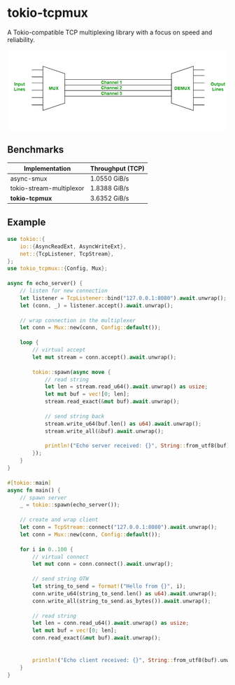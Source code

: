 # tokio-tcpmux

A Tokio-compatible TCP multiplexing library with a focus on speed and reliability.

![img](https://raw.githubusercontent.com/rob-maron/tokio-tcpmux/master/mux.png)

## Benchmarks
|       Implementation     | Throughput (TCP) |
| ------------------------ | ---------------- |
| async-smux               | 1.0550 GiB/s     |
| tokio-stream-multiplexor | 1.8388 GiB/s     |
| **tokio-tcpmux**         | 3.6352 GiB/s     |

## Example
```rust
use tokio::{
    io::{AsyncReadExt, AsyncWriteExt},
    net::{TcpListener, TcpStream},
};
use tokio_tcpmux::{Config, Mux};

async fn echo_server() {
    // listen for new connection
    let listener = TcpListener::bind("127.0.0.1:8080").await.unwrap();
    let (conn, _) = listener.accept().await.unwrap();

    // wrap connection in the multiplexer
    let conn = Mux::new(conn, Config::default());

    loop {
        // virtual accept
        let mut stream = conn.accept().await.unwrap();

        tokio::spawn(async move {
            // read string
            let len = stream.read_u64().await.unwrap() as usize;
            let mut buf = vec![0; len];
            stream.read_exact(&mut buf).await.unwrap();

            // send string back
            stream.write_u64(buf.len() as u64).await.unwrap();
            stream.write_all(&buf).await.unwrap();

            println!("Echo server received: {}", String::from_utf8(buf).unwrap());
        });
    }
}

#[tokio::main]
async fn main() {
    // spawn server
    _ = tokio::spawn(echo_server());

    // create and wrap client
    let conn = TcpStream::connect("127.0.0.1:8080").await.unwrap();
    let conn = Mux::new(conn, Config::default());

    for i in 0..100 {
        // virtual connect
        let mut conn = conn.connect().await.unwrap();

        // send string OTW
        let string_to_send = format!("Hello from {}", i);
        conn.write_u64(string_to_send.len() as u64).await.unwrap();
        conn.write_all(string_to_send.as_bytes()).await.unwrap();

        // read string
        let len = conn.read_u64().await.unwrap() as usize;
        let mut buf = vec![0; len];
        conn.read_exact(&mut buf).await.unwrap();


        println!("Echo client received: {}", String::from_utf8(buf).unwrap());
    }
}

```